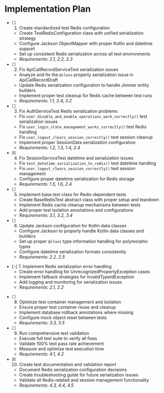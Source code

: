 # Implementation Plan

- [ ] 1. Create standardized test Redis configuration
  - Create TestRedisConfiguration class with unified serialization strategy
  - Configure Jackson ObjectMapper with proper Kotlin and datetime support
  - Set up consistent Redis serialization across all test environments
  - _Requirements: 2.1, 2.2, 2.3_

- [ ] 2. Fix ApiCallRecordServiceTest serialization issues
  - Analyze and fix the `@class` property serialization issue in ApiCallRecordDraft
  - Update Redis serialization configuration to handle Jimmer entity builders
  - Implement proper test cleanup for Redis cache between test runs
  - _Requirements: 1.1, 2.4, 3.2_

- [ ] 3. Fix AuthServiceTest Redis serialization problems
  - Fix `user_disable_and_enable_operations_work_correctly()` test serialization issues
  - Fix `user_login_state_management_works_correctly()` test Redis handling
  - Fix `user_logout_clears_session_correctly()` test session cleanup
  - Implement proper SessionData serialization configuration
  - _Requirements: 1.2, 1.3, 1.4, 2.4_

- [x] 4. Fix SessionServiceTest datetime and serialization issues
  - Fix `test_datetime_serialization_to_redis()` test datetime handling
  - Fix `user_logout_clears_session_correctly()` test session management
  - Configure proper datetime serialization for Redis storage
  - _Requirements: 1.5, 1.6, 2.4_

- [ ] 5. Implement base test class for Redis-dependent tests
  - Create BaseRedisTest abstract class with proper setup and teardown
  - Implement Redis cache cleanup mechanisms between tests
  - Add proper test isolation annotations and configurations
  - _Requirements: 3.1, 3.2, 3.4_

- [ ] 6. Update Jackson configuration for Kotlin data classes
  - Configure Jackson to properly handle Kotlin data classes and builders
  - Set up proper `@class` type information handling for polymorphic types
  - Configure datetime serialization formats consistently
  - _Requirements: 2.2, 2.5_

- [-] 7. Implement Redis serialization error handling
  - Create error handling for UnrecognizedPropertyException cases
  - Implement fallback strategies for InvalidTypeIdException
  - Add logging and monitoring for serialization issues
  - _Requirements: 2.1, 2.2_

- [ ] 8. Optimize test container management and isolation
  - Ensure proper test container reuse and cleanup
  - Implement database rollback annotations where missing
  - Configure mock object reset between tests
  - _Requirements: 3.3, 3.5_

- [ ] 9. Run comprehensive test validation
  - Execute full test suite to verify all fixes
  - Validate 100% test pass rate achievement
  - Measure and optimize test execution time
  - _Requirements: 4.1, 4.2_

- [x] 10. Create test documentation and validation report
  - Document Redis serialization configuration decisions
  - Create troubleshooting guide for future serialization issues
  - Validate all Redis-related and session management functionality
  - _Requirements: 4.3, 4.4, 4.5_

